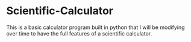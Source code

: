 # Scientific-Calculator
This is a basic calculator program built in python that I will be modifying over time to have the full features of a scientific calculator.
